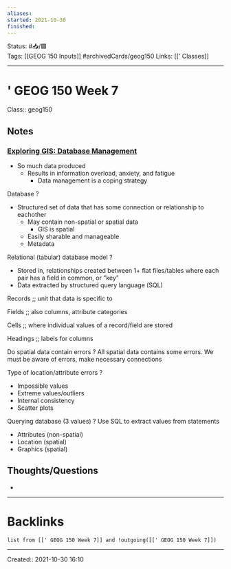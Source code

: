 ```yaml
---
aliases:
started: 2021-10-30 
finished:
---
```

Status: #📥/🟩  
Tags: [[GEOG 150 Inputs]] #archivedCards/geog150
Links: [[' Classes]]
___

# ' GEOG 150 Week 7
Class:: geog150

## Notes

### [Exploring GIS: Database Management](https://www.youtube.com/watch?v=zMhXB880aPk&t=2s&ab_channel=GISVideosTV)
- So much data produced
	- Results in information overload, anxiety, and fatigue
		- Data management is a coping strategy

Database
?
- Structured set of data that has some connection or relationship to eachother
	- May contain non-spatial or spatial data
		- GIS is spatial
	- Easily sharable and manageable
	- Metadata
<!--SR:!2021-12-11,13,164-->

Relational (tabular) database model
?
- Stored in, relationships created between 1+ flat files/tables where each pair has a field in common, or "key"
- Data extracted by structured query language (SQL)
<!--SR:!2021-12-07,9,149-->

Records ;; unit that data is specific to
<!--SR:!2021-12-04,6,130-->

Fields ;; also columns, attribute categories
<!--SR:!2022-01-05,38,270-->

Cells ;; where individual values of a record/field are stored
<!--SR:!2021-12-15,17,184-->

Headings ;; labels for columns
<!--SR:!2022-01-03,31,204-->

Do spatial data contain errors
?
All spatial data contains some errors. We must be aware of errors, make necessary connections
<!--SR:!2021-12-10,12,159-->

Type of location/attribute errors
?
- Impossible values
- Extreme values/outliers
- Internal consistency
- Scatter plots
<!--SR:!2021-12-05,2,130-->

Querying database (3 values)
?
Use SQL to extract values from statements
- Attributes (non-spatial)
- Location (spatial)
- Graphics (spatial)
<!--SR:!2021-12-07,4,170-->

## Thoughts/Questions
-
___

# Backlinks
```dataview
list from [[' GEOG 150 Week 7]] and !outgoing([[' GEOG 150 Week 7]])
```
___

Created:: 2021-10-30 16:10
